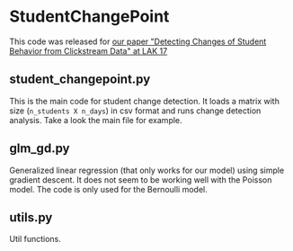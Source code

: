 # StudentChangePoint
This code was released for [our paper "Detecting Changes of Student Behavior from Clickstream Data" at LAK 17](http://dl.acm.org/citation.cfm?id=3027430)

## student_changepoint.py
This is the main code for student change detection.
It loads a matrix with size (`n_students X n_days`) in csv format and runs change detection analysis. 
Take a look the main file for example. 

## glm_gd.py
Generalized linear regression (that only works for our model) using simple gradient descent.
It does not seem to be working well with the Poisson model. The code is only used for the Bernoulli model.

## utils.py
Util functions.
